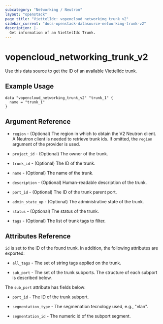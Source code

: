 ```yaml
---
subcategory: "Networking / Neutron"
layout: "openstack"
page_title: "ViettelIdc: vopencloud_networking_trunk_v2"
sidebar_current: "docs-openstack-datasource-networking-trunk-v2"
description: |-
  Get information of an ViettelIdc Trunk.
---
```


# vopencloud\_networking\_trunk\_v2

Use this data source to get the ID of an available ViettelIdc trunk.

## Example Usage

```hcl
data "vopencloud_networking_trunk_v2" "trunk_1" {
  name = "trunk_1"
}
```

## Argument Reference

* `region` - (Optional) The region in which to obtain the V2 Neutron client.
  A Neutron client is needed to retrieve trunk ids. If omitted, the
  `region` argument of the provider is used.

* `project_id` - (Optional) The owner of the trunk.

* `trunk_id` - (Optional) The ID of the trunk.

* `name` - (Optional) The name of the trunk.

* `description` - (Optional) Human-readable description of the trunk.

* `port_id` - (Optional) The ID of the trunk parent port.

* `admin_state_up` - (Optional) The administrative state of the trunk.

* `status` - (Optional) The status of the trunk.

* `tags` - (Optional) The list of trunk tags to filter.

## Attributes Reference

`id` is set to the ID of the found trunk. In addition, the following attributes
are exported:

* `all_tags` - The set of string tags applied on the trunk.

* `sub_port` - The set of the trunk subports. The structure of each subport is
   described below.

The `sub_port` attribute has fields below:

* `port_id` - The ID of the trunk subport.

* `segmentation_type` - The segmenation tecnology used, e.g., "vlan".

* `segmentation_id` - The numeric id of the subport segment.
